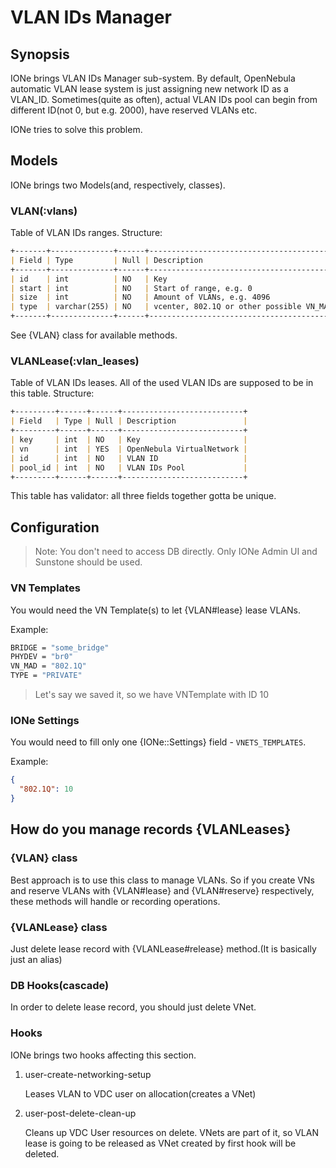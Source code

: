 # VLAN IDs Manager

## Synopsis

IONe brings VLAN IDs Manager sub-system.
By default, OpenNebula automatic VLAN lease system is just assigning new network ID as a VLAN_ID.
Sometimes(quite as often), actual VLAN IDs pool can begin from different ID(not 0, but e.g. 2000), have reserved VLANs etc.

IONe tries to solve this problem.

## Models

IONe brings two Models(and, respectively, classes).

### VLAN(:vlans)

Table of VLAN IDs ranges. Structure:

```markdown
+-------+--------------+------+------------------------------------------------------+
| Field | Type         | Null | Description                                          |
+-------+--------------+------+------------------------------------------------------+
| id    | int          | NO   | Key                                                  |
| start | int          | NO   | Start of range, e.g. 0                               |
| size  | int          | NO   | Amount of VLANs, e.g. 4096                           |
| type  | varchar(255) | NO   | vcenter, 802.1Q or other possible VN_MAD using VLANs |
+-------+--------------+------+------------------------------------------------------+
```

See {VLAN} class for available methods.

### VLANLease(:vlan_leases)

Table of VLAN IDs leases. All of the used VLAN IDs are supposed to be in this table.
Structure:

```markdown
+---------+------+------+---------------------------+
| Field   | Type | Null | Description               |
+---------+------+------+---------------------------+
| key     | int  | NO   | Key                       |
| vn      | int  | YES  | OpenNebula VirtualNetwork |
| id      | int  | NO   | VLAN ID                   |
| pool_id | int  | NO   | VLAN IDs Pool             |
+---------+------+------+---------------------------+
```

This table has validator: all three fields together gotta be unique.

## Configuration

> Note:
> You don't need to access DB directly. Only IONe Admin UI and Sunstone should be used.

### VN Templates

You would need the VN Template(s) to let {VLAN#lease} lease VLANs.

Example:

```bash
BRIDGE = "some_bridge"
PHYDEV = "br0"
VN_MAD = "802.1Q"
TYPE = "PRIVATE"
```

> Let's say we saved it, so we have VNTemplate with ID 10

### IONe Settings

You would need to fill only one {IONe::Settings} field - `VNETS_TEMPLATES`.

Example:

```json
{
  "802.1Q": 10
}
```

## How do you manage records {VLANLeases}

### {VLAN} class

Best approach is to use this class to manage VLANs. So if you create VNs and reserve VLANs with {VLAN#lease} and {VLAN#reserve} respectively, these methods will handle or recording operations.

### {VLANLease} class

Just delete lease record with {VLANLease#release} method.(It is basically just an alias)

### DB Hooks(cascade)

In order to delete lease record, you should just delete VNet.

### Hooks

IONe brings two hooks affecting this section.

1. user-create-networking-setup
  
    Leases VLAN to VDC user on allocation(creates a VNet)

2. user-post-delete-clean-up

    Cleans up VDC User resources on delete. VNets are part of it, so VLAN lease is going to be released as VNet created by first hook will be deleted.

